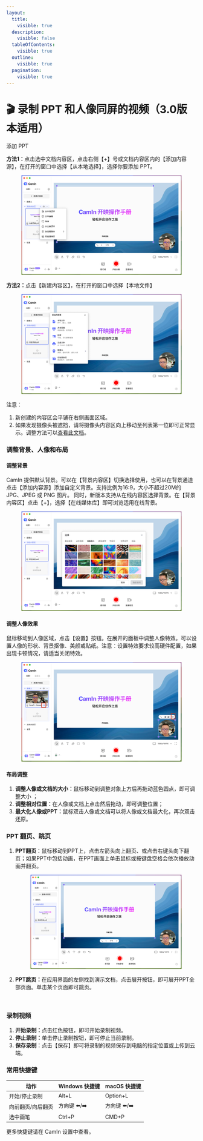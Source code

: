 ```yaml
---
layout:
  title:
    visible: true
  description:
    visible: false
  tableOfContents:
    visible: true
  outline:
    visible: true
  pagination:
    visible: true
---
```


# 🎬 录制 PPT 和人像同屏的视频（3.0版本适用）

添加 PPT

**方法1：**&#x70B9;击选中文档内容区，点击右侧【+】号或文档内容区内的【添加内容源】，在打开的窗口中选择【从本地选择】，选择你要添加 PPT。

<figure><img src="../../.gitbook/assets/image (62).png" alt=""><figcaption></figcaption></figure>

&#x20;**方法2：**&#x70B9;击【新建内容区】，在打开的窗口中选择【本地文件】

<figure><img src="../../.gitbook/assets/image (63).png" alt=""><figcaption></figcaption></figure>

注意：

1. 新创建的内容区会平铺在右侧画面区域。
2. 如果发现摄像头被遮挡，请将摄像头内容区向上移动至列表第一位即可正常显示。调整方法可以[查看此文档](../interface.md#id-2.-nei-rong-bian-ji-qu-yu)。

### 调整背景、人像和布局

#### 调整背景

CamIn 提供默认背景。可以在【背景内容区】切换选择使用，也可以在背景通道点击【添加内容源】添加自定义背景。支持比例为16:9，大小不超过20M的JPG、JPEG 或 PNG 图片。 同时，新版本支持从在线内容区选择背景。在【背景内容区】点击【+】，选择【在线媒体库】即可浏览适用在线背景。

<figure><img src="../../.gitbook/assets/image (64).png" alt=""><figcaption></figcaption></figure>

#### 调整人像效果

鼠标移动到人像区域，点击【设置】按钮。在展开的面板中调整人像特效。可以设置人像的形状、背景抠像、美颜或贴纸。注意：设置特效要求较高硬件配置，如果出现卡顿情况，请适当关闭特效。&#x20;

<figure><img src="../../.gitbook/assets/image (65).png" alt=""><figcaption></figcaption></figure>

#### **布局调整**

1. **调整人像或文档的大小：**&#x9F20;标移动到调整对象上方后再拖动蓝色圆点，即可调整大小 ；
2. **调整相对位置：**&#x5728;人像或文档上点击然后拖动，即可调整位置；
3. **最大化人像或PPT：**&#x9F20;标双击人像或文档可以将人像或文档最大化，再次双击还原。

### PPT 翻页、跳页

1.  **PPT翻页**：鼠标移动到PPT上，点击左箭头向上翻页、或点击右键头向下翻页；如果PPT中包括动画，在PPT画面上单击鼠标或按键盘空格会依次播放动画并翻页。

    <figure><img src="../../.gitbook/assets/image (66).png" alt=""><figcaption></figcaption></figure>
2.  **PPT跳页：**&#x5728;应用界面的左侧找到演示文档，点击展开按钮，即可展开PPT全部页面。单击某个页面即可跳页。

    <figure><img src="../../.gitbook/assets/2024-06-27 11.24.31.gif" alt=""><figcaption></figcaption></figure>

### 录制视频

1. **开始录制：**&#x70B9;击红色按钮，即可开始录制视频。
2. **停止录制：**&#x5355;击停止录制按钮，即可停止当前录制。&#x20;
3. **保存录制**：点击【保存】即可将录制的视频保存到电脑的指定位置或上传到云端。

### 常用快捷键

| 动作        | Windows 快捷键 | macOS 快捷键 |
| --------- | ----------- | --------- |
| 开始/停止录制   | Alt+L       | Option+L  |
| 向前翻页/向后翻页 | 方向键 ⬅️/➡️   | 方向键 ⬅️/➡️ |
| 选中画笔      | Ctrl+P      | CMD+P     |

更多快捷键请在 CamIn 设置中查看。
